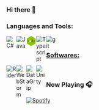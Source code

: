 ### Hi there 👋

### Languages and Tools:
<a href="https://docs.microsoft.com/pt-br/dotnet/csharp/" target="_blank"><img align="left" alt="C#" width="26px" src="https://storage.googleapis.com/hcode.com.br/courses/65/logo_svg5fd776bc276da.svg" /></a>
<a href="https://www.java.com" target="_blank"><img align="left" alt="Java" width="26px" src="https://image.flaticon.com/icons/png/512/226/226777.png" /></a>
<a href="https://nodejs.org/en/" target="_blank"><img align="left" alt="NodeJs" width="26px" src="https://raw.githubusercontent.com/robsonkades/vscode-express-snippets/master/images/node.png" /></a>
<a href="https://www.typescriptlang.org" target="_blank"><img align="left" alt="Typescript" width="26px" src="https://image.flaticon.com/icons/png/512/919/919832.png" /></a>
<a href="https://git-scm.com/" target="_blank"> <img align="left" alt="git" width="26px" src="https://www.vectorlogo.zone/logos/git-scm/git-scm-icon.svg"/>
<br />

### Softwares:

<a href="https://www.jetbrains.com/pt-br/rider/" target="_blank"><img align="left" alt="Rider" width="26px" src="https://resources.jetbrains.com/storage/products/rider/img/meta/rider_logo_300x300.png" /></a>
 <a href="https://www.jetbrains.com/pt-br/webstorm/" target="_blank"><img align="left" alt="WebStorm" width="26px" src="https://resources.jetbrains.com/storage/products/webstorm/img/meta/webstorm_logo_300x300.png" /></a>
 <a href="https://www.jetbrains.com/pt-br/datagrip/" target="_blank"><img align="left" alt="DataGrip" width="26px" src="https://resources.jetbrains.com/storage/products/datagrip/img/meta/datagrip_logo_300x300.png" /></a>
<a href="https://unity.com" target="_blank"><img align="left" alt="Unity" width="26px" src="https://cdn4.iconfinder.com/data/icons/various-icons-2/476/Unity.png" /></a>
<br />
  
### Now Playing 🎧

[![Spotify](https://github-readme-remake.vercel.app/api/spotify)](https://open.spotify.com/user/kibiso)
<br/>
<!--
**ChristyanS/ChristyanS** is a ✨ _special_ ✨ repository because its `README.md` (this file) appears on your GitHub profile.

Here are some ideas to get you started:

- 🔭 I’m currently working on ...
- 🌱 I’m currently learning ...
- 👯 I’m looking to collaborate on ...
- 🤔 I’m looking for help with ...
- 💬 Ask me about ...
- 📫 How to reach me: ...
- 😄 Pronouns: ...
- ⚡ Fun fact: ...
-->
